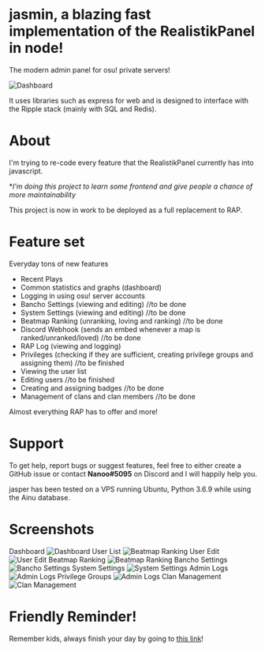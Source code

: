 # jasmin, a blazing fast implementation of the RealistikPanel in node!
The modern admin panel for osu! private servers!

![Dashboard](https://i.imgur.com/GidGUqS.png)

It uses libraries such as express for web and is designed to interface with the Ripple stack (mainly with SQL and Redis).

# About

I'm trying to re-code every feature that the RealistikPanel currently has into javascript.

**I'm doing this project to learn some frontend and give people a chance of more maintainability*

This project is now in work to be deployed as a full replacement to RAP.

# Feature set
Everyday tons of new features
- Recent Plays
- Common statistics and graphs (dashboard)
- Logging in using osu! server accounts
- Bancho Settings (viewing and editing) //to be done
- System Settings (viewing and editing) //to be done
- Beatmap Ranking (unranking, loving and ranking) //to be done
- Discord Webhook (sends an embed whenever a map is ranked/unranked/loved) //to be done
- RAP Log (viewing and logging)
- Privileges (checking if they are sufficient, creating privilege groups and assigning them) //to be finished
- Viewing the user list
- Editing users //to be finished
- Creating and assigning badges //to be done
- Management of clans and clan members //to be done

Almost everything RAP has to offer and more!

# Support
To get help, report bugs or suggest features, feel free to either create a GitHub issue or contact **Nanoo#5095** on Discord and I will happily help you.

jasper has been tested on a VPS running Ubuntu, Python 3.6.9 while using the Ainu database.

# Screenshots
Dashboard
![Dashboard](https://i.imgur.com/GidGUqS.png)
User List
![Beatmap Ranking](https://i.imgur.com/lWcGDpi.png)
User Edit
![User Edit](https://i.imgur.com/j1VnY7p.png)
Beatmap Ranking
![Beatmap Ranking](https://i.imgur.com/wtwHn6E.png)
Bancho Settings
![Bancho Settings](https://i.imgur.com/kxmhkRr.png)
System Settings
![System Settings](https://i.imgur.com/dGrQq8Q.png)
Admin Logs
![Admin Logs](https://i.imgur.com/zArbrB7.png)
Privilege Groups
![Admin Logs](https://i.imgur.com/P310vDI.png)
Clan Management
![Clan Management](https://i.imgur.com/0VomZxS.png)

# Friendly Reminder!
Remember kids, always finish your day by going to [this link](https://c.ussr.pl)!
